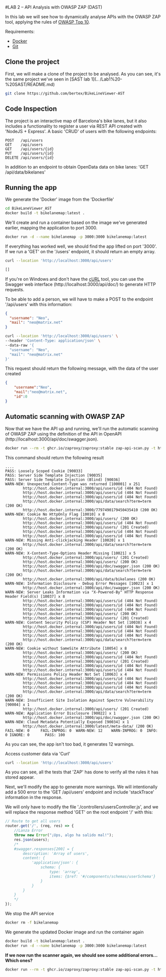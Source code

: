 #LAB 2 – API Analysis with OWASP ZAP (DAST)

In this lab we will see how to dynamically analyse APIs with the OWASP ZAP tool, applying the rules of [OWASP Top 10](https://owasp.org/www-project-top-ten/).

Requirements:

- [Docker](https://docs.docker.com/)
- [Git](https://git-scm.com/)

## Clone the project

First, we will make a clone of the project to be analysed. As you can see, it's the same project we've seen in [SAST lab 1](.. /Lab1%20-%20SAST/README.md)

``` Bash
git clone https://github.com/bertex/BikeLineViewer-AST

```

## Code Inspection

The project is an interactive map of Barcelona's bike lanes, but it also includes a functionality to register a user via REST API created with 'NodeJS + Express'. A basic 'CRUD' of users with the following endpoints:

```text
POST   /api/users
GET    /api/users
GET    /api/users/{id}
PUT    /api/users/{id}
DELETE /api/users/{id}
```

In addition to an endpoint to obtain OpenData data on bike lanes: 'GET /api/data/bikelanes'


## Running the app

We generate the 'Docker' image from the 'Dockerfile'

```bash
cd BikeLaneViewer_AST
docker build -t bikelanemap:latest .
```

We'll create and run a container based on the image we've generated earlier, mapping the application to port 3000.

```bash
docker run -d --name bikelanemap -p 3000:3000 bikelanemap:latest
```

If everything has worked well, we should find the app lifted on port '3000'. If we run a 'GET' on the '/users' endpoint, it should return an empty array.

```bash
curl --location 'http://localhost:3000/api/users'

[]
```

If you're on Windows and don't have the [cURL](https://curl.se/) tool, you can use the Swagger web interface (http://localhost:3000/api/doc/) to generate HTTP requests.

To be able to add a person, we will have to make a POST to the endpoint '/api/users' with this information:

```json
{
  "username": "Neo",
  "mail": "neo@matrix.net"
}
```

```bash
curl --location 'http://localhost:3000/api/users' \
--header 'Content-Type: application/json' \
--data-raw '{
  "username": "Neo",
  "mail": "neo@matrix.net"
}'
````

This request should return the following message, with the data of the user created

```json
{
    "username":"Neo",
    "mail":"neo@matrix.net",
    "id":0
}
```


## Automatic scanning with OWASP ZAP

Now that we have the API up and running, we'll run the automatic scanning of OWASP ZAP using the definition of the API in OpenAPI (http://localhost:3000/api/doc/swagger.json).

```bash
docker run --rm -t ghcr.io/zaproxy/zaproxy:stable zap-api-scan.py -t http://host.docker.internal:3000/api/doc/swagger.json -f openapi
```

This command should return the following result

```text
....
PASS: Loosely Scoped Cookie [90033]
PASS: Server Side Template Injection [90035]
PASS: Server Side Template Injection (Blind) [90036]
WARN-NEW: Unexpected Content-Type was returned [100001] x 251 
        http://host.docker.internal:3000/api/users/id (404 Not Found)
        http://host.docker.internal:3000/api/users/id (404 Not Found)
        http://host.docker.internal:3000/api/users/id (404 Not Found)
        http://host.docker.internal:3000/api/data/search?term=term (200 OK)
        http://host.docker.internal:3000/7797490179450435410 (200 OK)
WARN-NEW: Cookie No HttpOnly Flag [10010] x 8 
        http://host.docker.internal:3000/api/users/ (200 OK)
        http://host.docker.internal:3000/api/users/id (404 Not Found)
        http://host.docker.internal:3000/api/users/ (201 Created)
        http://host.docker.internal:3000/api/users/id (404 Not Found)
        http://host.docker.internal:3000/api/users/id (404 Not Found)
WARN-NEW: Missing Anti-clickjacking Header [10020] x 1 
        http://host.docker.internal:3000/api/data/search?term=term (200 OK)
WARN-NEW: X-Content-Type-Options Header Missing [10021] x 5 
        http://host.docker.internal:3000/api/users/ (201 Created)
        http://host.docker.internal:3000/api/users/ (200 OK)
        http://host.docker.internal:3000/api/doc/swagger.json (200 OK)
        http://host.docker.internal:3000/api/data/search?term=term (200 OK)
        http://host.docker.internal:3000/api/data/bikelanes (200 OK)
WARN-NEW: Information Disclosure - Debug Error Messages [10023] x 1 
        http://host.docker.internal:3000/api/doc/swagger.json (200 OK)
WARN-NEW: Server Leaks Information via "X-Powered-By" HTTP Response Header Field(s) [10037] x 8 
        http://host.docker.internal:3000/api/users/id (404 Not Found)
        http://host.docker.internal:3000/api/users/id (404 Not Found)
        http://host.docker.internal:3000/api/users/id (404 Not Found)
        http://host.docker.internal:3000/api/users/ (200 OK)
        http://host.docker.internal:3000/api/users/ (201 Created)
WARN-NEW: Content Security Policy (CSP) Header Not Set [10038] x 4 
        http://host.docker.internal:3000/api/users/id (404 Not Found)
        http://host.docker.internal:3000/api/users/id (404 Not Found)
        http://host.docker.internal:3000/api/users/id (404 Not Found)
        http://host.docker.internal:3000/api/data/search?term=term (200 OK)
WARN-NEW: Cookie without SameSite Attribute [10054] x 8 
        http://host.docker.internal:3000/api/users/ (200 OK)
        http://host.docker.internal:3000/api/users/id (404 Not Found)
        http://host.docker.internal:3000/api/users/ (201 Created)
        http://host.docker.internal:3000/api/users/id (404 Not Found)
        http://host.docker.internal:3000/api/users/id (404 Not Found)
WARN-NEW: Permissions Policy Header Not Set [10063] x 4 
        http://host.docker.internal:3000/api/users/id (404 Not Found)
        http://host.docker.internal:3000/api/users/id (404 Not Found)
        http://host.docker.internal:3000/api/users/id (404 Not Found)
        http://host.docker.internal:3000/api/data/search?term=term (200 OK)
WARN-NEW: Insufficient Site Isolation Against Spectre Vulnerability [90004] x 1 
        http://host.docker.internal:3000/api/users/ (201 Created)
WARN-NEW: Application Error Disclosure [90022] x 1 
        http://host.docker.internal:3000/api/doc/swagger.json (200 OK)
WARN-NEW: Cloud Metadata Potentially Exposed [90034] x 1 
        http://host.docker.internal:3000/latest/meta-data/ (200 OK)
FAIL-NEW: 0     FAIL-INPROG: 0  WARN-NEW: 12    WARN-INPROG: 0  INFO: 0 IGNORE: 0       PASS: 100
```

As you can see, the app isn't too bad, it generates 12 warnings.

Access customer data via 'Curl'

```bash
curl --location 'http://localhost:3000/api/users'
```
As you can see, all the tests that 'ZAP' has done to verify all the rules it has stored appear.

Next, we'll modify the app to generate more warnings. We will intentionally add a 500 error to the 'GET /api/users' endpoint and include 'stackTrace' information in the response.

We will only have to modify the file './controllers/usersController.js', and we will replace the response method 'GET' on the root endpoint '/' with this:

```js
// Route to get all users
router.get('/', (req, res) => {
    //Lanza Error
    throw new Error("¡Ups, algo ha salido mal!");
    res.json(users);
    /*
    #swagger.responses[200] = {
        description: 'Array of users',
        content: {
            'application/json': {
                schema: {
                    type: 'array',
                    items: {$ref: '#/components/schemas/userSchema'}
                }
            }
        }
    }
    */
});
```

We stop the API service

```bash
docker rm -f bikelanemap
```

We generate the updated Docker image and run the container again

```bash
docker build -t bikelanemap:latest .
docker run -d --name bikelanemap -p 3000:3000 bikelanemap:latest
```

**If we now run the scanner again, we should see some additional errors... Which ones?**

```bash
docker run --rm -t ghcr.io/zaproxy/zaproxy:stable zap-api-scan.py -t http://host.docker.internal:3000/api/doc/swagger.json -f openapi
```
